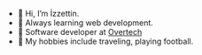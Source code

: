 - 👋 Hi, I’m İzzettin.
- 🌱 Always learning web development.
- 🚀 Software developer at [Overtech](https://www.overtech.com.tr/)
- 🙉 My hobbies include traveling, playing football.

<!---
erogluuizzettin/erogluuizzettin is a ✨ special ✨ repository because its `README.md` (this file) appears on your GitHub profile.
You can click the Preview link to take a look at your changes.
--->
